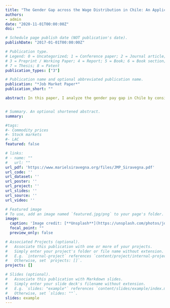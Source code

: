 ```yaml
---
title: "The Gender Gap across the Wage Distribution in Chile: An Application of Copula-Based Methods"
authors:
- admin
date: "2020-11-01T00:00:00Z"
doi: ""

# Schedule page publish date (NOT publication's date).
publishDate: "2017-01-01T00:00:00Z"

# Publication type.
# Legend: 0 = Uncategorized; 1 = Conference paper; 2 = Journal article;
# 3 = Preprint / Working Paper; 4 = Report; 5 = Book; 6 = Book section;
# 7 = Thesis; 8 = Patent
publication_types: ["3"]

# Publication name and optional abbreviated publication name.
publication: "*Job Market Paper*"
publication_short: ""

abstract: In this paper, I analyze the gender pay gap in Chile by considering two main issues heterogeneity across wage distribution and selection into the labor force. I apply a quantile regression technique and correct for sample selection using a copula-based methodology. My results highlight the importance of heterogeneous effects and selective participation in gender pay gaps. If men’s and women’s rates of employment were equal, the gap would be approximately 30 percentage points larger in all quantiles. My analysis reveals that the gender wage gap oscillates between 25 and 35 log points at the bottom half of the hourly wage distribution but increases to approximately 50 log points in the upper quantiles, evidencing a glass ceiling effect. Finally, I decompose the gender pay gap into structural and composition effects, concluding that the gap is explained mainly by differences in rewards for observable labor market characteristics and not by differences in the distribution of those characteristics.


# Summary. An optional shortened abstract.
summary: 

#tags:
#- Commodity prices
#- Stock markets
#- LAC
featured: false

# links:
# - name: ""
#   url: ""
url_pdf: 'https://www.marielsiravegna.org/files/JMP_Siravegna.pdf'
url_code: ''
url_dataset: ''
url_poster: ''
url_project: ''
url_slides: ''
url_source: ''
url_video: ''

# Featured image
# To use, add an image named `featured.jpg/png` to your page's folder. 
image:
  caption: 'Image credit: [**Unsplash**](https://unsplash.com/photos/jdD8gXaTZsc)'
  focal_point: ""
  preview_only: false

# Associated Projects (optional).
#   Associate this publication with one or more of your projects.
#   Simply enter your project's folder or file name without extension.
#   E.g. `internal-project` references `content/project/internal-project/index.md`.
#   Otherwise, set `projects: []`.
projects: []

# Slides (optional).
#   Associate this publication with Markdown slides.
#   Simply enter your slide deck's filename without extension.
#   E.g. `slides: "example"` references `content/slides/example/index.md`.
#   Otherwise, set `slides: ""`.
slides: example
---
```


